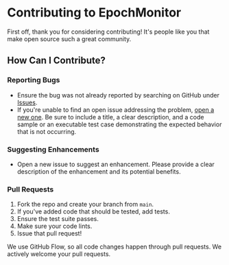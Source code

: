 # Contributing to EpochMonitor

First off, thank you for considering contributing! It's people like you that make open source such a great community.

## How Can I Contribute?

### Reporting Bugs
- Ensure the bug was not already reported by searching on GitHub under [Issues](https://github.com/VarunPatani/EpochMonitor/issues).
- If you're unable to find an open issue addressing the problem, [open a new one](https://github.com/VarunPatani/EpochMonitor/issues/new). Be sure to include a title, a clear description, and a code sample or an executable test case demonstrating the expected behavior that is not occurring.

### Suggesting Enhancements
- Open a new issue to suggest an enhancement. Please provide a clear description of the enhancement and its potential benefits.

### Pull Requests
1. Fork the repo and create your branch from `main`.
2. If you've added code that should be tested, add tests.
3. Ensure the test suite passes.
4. Make sure your code lints.
5. Issue that pull request!

We use GitHub Flow, so all code changes happen through pull requests. We actively welcome your pull requests.
